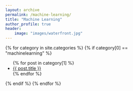 ```yaml
---
layout: archive
permalink: /machine-learning/
title: "Machine Learning"
author_profile: true
header: 
    image: "images/waterfront.jpg"
---
```

{% for category in site.categories %} 
  {% if category[0] == "machinelearning" %}
  <ul>
    {% for post in category[1] %}
      <li><a href="{{ post.url }}">{{ post.title }}</a></li>
    {% endfor %}
  </ul>
  {% endif %}
{% endfor %}